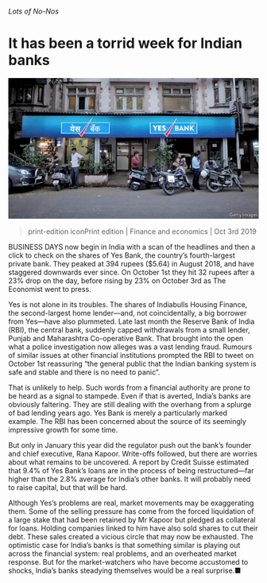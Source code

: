 ###### Lots of No-Nos

# It has been a torrid week for Indian banks 

![image](images/20191005_fnp502.jpg) 

> print-edition iconPrint edition | Finance and economics | Oct 3rd 2019 

BUSINESS DAYS now begin in India with a scan of the headlines and then a click to check on the shares of Yes Bank, the country’s fourth-largest private bank. They peaked at 394 rupees ($5.64) in August 2018, and have staggered downwards ever since. On October 1st they hit 32 rupees after a 23% drop on the day, before rising by 23% on October 3rd as The Economist went to press. 

Yes is not alone in its troubles. The shares of Indiabulls Housing Finance, the second-largest home lender—and, not coincidentally, a big borrower from Yes—have also plummeted. Late last month the Reserve Bank of India (RBI), the central bank, suddenly capped withdrawals from a small lender, Punjab and Maharashtra Co-operative Bank. That brought into the open what a police investigation now alleges was a vast lending fraud. Rumours of similar issues at other financial institutions prompted the RBI to tweet on October 1st reassuring “the general public that the Indian banking system is safe and stable and there is no need to panic”. 

That is unlikely to help. Such words from a financial authority are prone to be heard as a signal to stampede. Even if that is averted, India’s banks are obviously faltering. They are still dealing with the overhang from a splurge of bad lending years ago. Yes Bank is merely a particularly marked example. The RBI has been concerned about the source of its seemingly impressive growth for some time. 

But only in January this year did the regulator push out the bank’s founder and chief executive, Rana Kapoor. Write-offs followed, but there are worries about what remains to be uncovered. A report by Credit Suisse estimated that 9.4% of Yes Bank’s loans are in the process of being restructured—far higher than the 2.8% average for India’s other banks. It will probably need to raise capital, but that will be hard. 

Although Yes’s problems are real, market movements may be exaggerating them. Some of the selling pressure has come from the forced liquidation of a large stake that had been retained by Mr Kapoor but pledged as collateral for loans. Holding companies linked to him have also sold shares to cut their debt. These sales created a vicious circle that may now be exhausted. The optimistic case for India’s banks is that something similar is playing out across the financial system: real problems, and an overheated market response. But for the market-watchers who have become accustomed to shocks, India’s banks steadying themselves would be a real surprise.■ 

